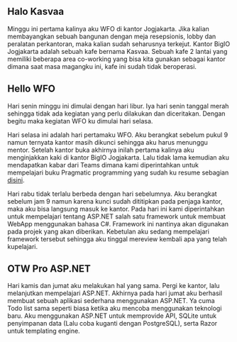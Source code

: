 ## Halo Kasvaa
Minggu ini pertama kalinya aku WFO di kantor Jogjakarta. Jika kalian membayangkan sebuah bangunan dengan meja resepsionis, lobby dan peralatan perkantoran, maka kalian sudah seharusnya terkejut. Kantor BigIO Jogjakarta adalah sebuah kafe bernama Kasvaa. Sebuah kafe 2 lantai yang memiliki beberapa area co-working yang bisa kita gunakan sebagai kantor dimana saat masa magangku ini, kafe ini sudah tidak beroperasi.

## Hello WFO
Hari senin minggu ini dimulai dengan hari libur. Iya hari senin tanggal merah sehingga tidak ada kegiatan yang perlu dilakukan dan diceritakan. Dengan begitu maka kegiatan WFO ku dimulai hari selasa.

Hari selasa ini adalah hari pertamaku WFO. Aku berangkat sebelum pukul 9 namun ternyata kantor masih dikunci sehingga aku harus menunggu mentor. Setelah kantor buka akhirnya inilah pertama kalinya aku menginjakkan kaki di kantor BigIO Jogjakarta. Lalu tidak lama kemudian aku mendapatkan kabar dari Teams dimana kami diperintahkan untuk mempelajari buku Pragmatic programming yang sudah ku resume sebagian [disini](/blog/pragprog-1).

Hari rabu tidak terlalu berbeda dengan hari sebelumnya. Aku berangkat sebelum jam 9 namun karena kunci sudah dititipkan pada penjaga kantor, maka aku bisa langsung masuk ke kantor. Pada hari ini kami diperintahkan untuk mempelajari tentang ASP.NET salah satu framework untuk membuat WebApp menggunakan bahasa C#. Framework ini nantinya akan digunakan pada projek yang akan diberikan. Kebetulan aku sedang mempelajari framework tersebut sehingga aku tinggal mereview kembali apa yang telah kupelajari.

## OTW Pro ASP.NET
Hari kamis dan jumat aku melakukan hal yang sama. Pergi ke kantor, lalu melanjutkan mempelajari ASP.NET. Akhirnya pada hari jumat aku berhasil membuat sebuah aplikasi sederhana menggunakan ASP.NET. Ya cuma Todo list sama seperti biasa ketika aku mencoba menggunakan teknologi baru. Aku menggunakan ASP.NET untuk memprovide API, SQLite untuk penyimpanan data (Lalu coba kuganti dengan PostgreSQL), serta Razor untuk templating engine.
